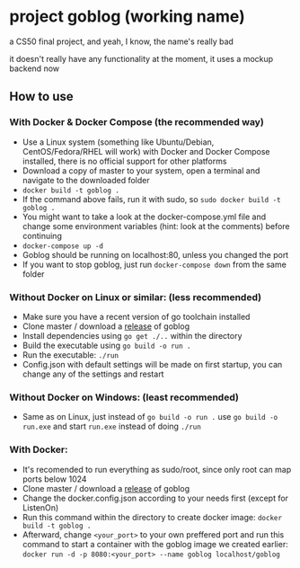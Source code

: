 # project goblog (working name)
a CS50 final project, and yeah, I know, the name's really bad

it doesn't really have any functionality at the moment, it uses a mockup backend now

## How to use
### With Docker & Docker Compose (the recommended way)
- Use a Linux system (something like Ubuntu/Debian, CentOS/Fedora/RHEL will work) with Docker and Docker Compose installed, there is no official support for other platforms
- Download a copy of master to your system, open a terminal and navigate to the downloaded folder
- `docker build -t goblog .`
- If the command above fails, run it with sudo, so `sudo docker build -t goblog .`
- You might want to take a look at the docker-compose.yml file and change some environment variables (hint: look at the comments) before continuing
- `docker-compose up -d`
- Goblog should be running on localhost:80, unless you changed the port
- If you want to stop goblog, just run `docker-compose down` from the same folder
### Without Docker on Linux or similar: (less recommended)
- Make sure you have a recent version of go toolchain installed
- Clone master / download a [release] of goblog
- Install dependencies using `go get ./..` within the directory
- Build the executable using `go build -o run .`
- Run the executable: `./run`
- Config.json with default settings will be made on first startup, you can change any of the settings and restart
### Without Docker on Windows: (least recommended)
- Same as on Linux, just instead of `go build -o run .` use  `go build -o run.exe` and start `run.exe` instead of doing `./run`
### With Docker:
- It's recomended to run everything as sudo/root, since only root can map ports below 1024
- Clone master / download a [release] of goblog
- Change the docker.config.json according to your needs first (except for ListenOn)
- Run this command within the directory to create docker image: `docker build -t goblog .`
- Afterward, change `<your_port>` to your own preffered port and run this command to start a container with the goblog image we created earlier: `docker run -d -p 8080:<your_port> --name goblog localhost/goblog` 

[release]: https://github.com/david-sorm/goblog/releases